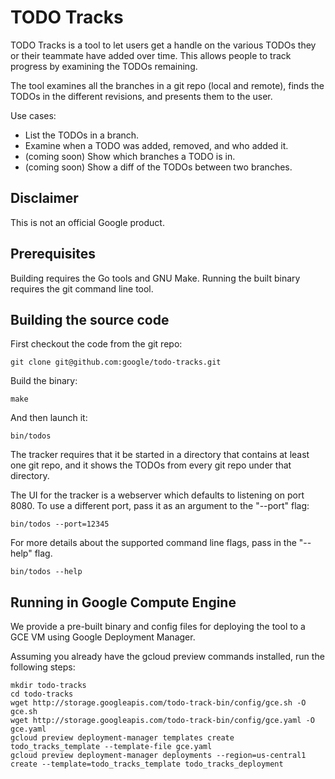 # TODO Tracks

TODO Tracks is a tool to let users get a handle on the various TODOs they or
their teammate have added over time. This allows people to track progress by
examining the TODOs remaining.

The tool examines all the branches in a git repo (local and remote), finds the TODOs
in the different revisions, and presents them to the user. 

Use cases:

* List the TODOs in a branch.
* Examine when a TODO was added, removed, and who added it.
* (coming soon) Show which branches a TODO is in.
* (coming soon) Show a diff of the TODOs between two branches.

## Disclaimer

This is not an official Google product.

<!--
TODO: Add a getting started section for running from a pre-built binary.
-->

## Prerequisites

Building requires the Go tools and GNU Make. Running the built binary requires the git command line tool.

## Building the source code

First checkout the code from the git repo:

    git clone git@github.com:google/todo-tracks.git

Build the binary:

    make

And then launch it:

    bin/todos

<!--
TODO(ojarjur): Add support for hg repos.
-->
The tracker requires that it be started in a directory that contains at least one git repo, and it shows the TODOs from every git repo under that directory.

The UI for the tracker is a webserver which defaults to listening on port 8080. To use a different port, pass it as an argument to the "--port" flag:

    bin/todos --port=12345

For more details about the supported command line flags, pass in the "--help" flag.

    bin/todos --help

<!--
TODO: Add a section detailing a sample workflow.
-->

## Running in Google Compute Engine

We provide a pre-built binary and config files for deploying the tool to a GCE VM
using Google Deployment Manager.

Assuming you already have the gcloud preview commands installed, run the following steps:

    mkdir todo-tracks
    cd todo-tracks
    wget http://storage.googleapis.com/todo-track-bin/config/gce.sh -O gce.sh
    wget http://storage.googleapis.com/todo-track-bin/config/gce.yaml -O gce.yaml
    gcloud preview deployment-manager templates create todo_tracks_template --template-file gce.yaml
    gcloud preview deployment-manager deployments --region=us-central1 create --template=todo_tracks_template todo_tracks_deployment

